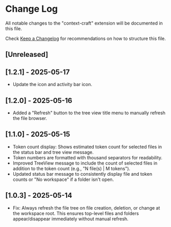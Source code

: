 # Change Log

All notable changes to the "context-craft" extension will be documented in this file.

Check [Keep a Changelog](http://keepachangelog.com/) for recommendations on how to structure this file.

## [Unreleased]

## [1.2.1] - 2025-05-17

- Update the icon and activity bar icon.

## [1.2.0] - 2025-05-16

- Added a "Refresh" button to the tree view title menu to manually refresh the file browser.

## [1.1.0] - 2025-05-15 

- Token count display: Shows estimated token count for selected files in the status bar and tree view message.
- Token numbers are formatted with thousand separators for readability.
- Improved TreeView message to include the count of selected files in addition to the token count (e.g., "N file(s) | M tokens").
- Updated status bar message to consistently display file and token counts or "No workspace" if a folder isn't open.

## [1.0.3] - 2025-05-14

- Fix: Always refresh the file tree on file creation, deletion, or change at the workspace root. This ensures top-level files and folders appear/disappear immediately without manual refresh.
